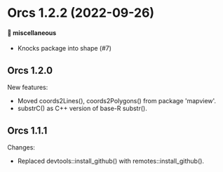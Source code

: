 # Orcs 1.2.2 (2022-09-26)

#### 🍬 miscellaneous

  * Knocks package into shape (#7)

## Orcs 1.2.0

New features:

  * Moved coords2Lines(), coords2Polygons() from package 'mapview'.
  * substrC() as C++ version of base-R substr().

## Orcs 1.1.1

Changes:

  * Replaced devtools::install_github() with remotes::install_github().
